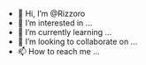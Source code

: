 - 👋 Hi, I’m @Rizzoro
- 👀 I’m interested in ...
- 🌱 I’m currently learning ...
- 💞️ I’m looking to collaborate on ...
- 📫 How to reach me ...

<!---
Rizzoro/Rizzoro is a ✨ special ✨ repository because its `README.md` (this file) appears on your GitHub profile.
You can click the Preview link to take a look at your changes.
--->
